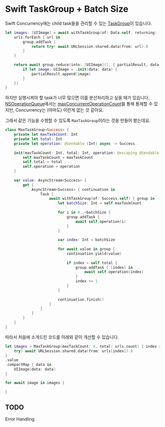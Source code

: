 # Swift TaskGroup + Batch Size

Swift Concurrency에는 child task들을 관리할 수 있는 [TaskGroup](https://developer.apple.com/documentation/swift/taskgroup)이 있습니다.

```swift
let images: [UIImage] = await withTaskGroup(of: Data.self, returning: [UIImage].self) { group in
    urls.forEach { url in
        group.addTask {
            return try! await URLSession.shared.data(from: url).0
        }
    }
    
    return await group.reduce(into: [UIImage](), { partialResult, data in
        if let image: UIImage = .init(data: data) {
            partialResult.append(image)
        }
    })
}
```

하지만 실행시켜야 할 task가 너무 많으면 이를 분산처리하고 싶을 때가 있습니다. [NSOperationQueue](https://developer.apple.com/documentation/foundation/nsoperationqueue)에서는 [maxConcurrentOperationCount](https://developer.apple.com/documentation/foundation/nsoperationqueue/1414982-maxconcurrentoperationcount)를 통해 통제할 수 있지만, Concurrency는 (아마도) 이런게 없는 것 같아요.

그래서 같은 기능을 수행할 수 있도록 `MaxTaskGroup`이라는 것을 만들어 봤는데요.

```swift
class MaxTaskGroup<Success> {
    private let maxTaskCount: Int
    private let total: Int
    private let operation: @Sendable (Int) async -> Success
    
    init(maxTaskCount: Int, total: Int, operation: @escaping @Sendable (Int) async -> Success) {
        self.maxTaskCount = maxTaskCount
        self.total = total
        self.operation = operation
    }
    
    var value: AsyncStream<Success> {
        get {
            AsyncStream<Success> { continuation in
                Task {
                    await withTaskGroup(of: Success.self) { group in
                        let batchSize: Int = self.maxTaskCount
                        
                        for i in 0..<batchSize {
                            group.addTask {
                                await self.operation(i)
                            }
                        }
                        
                        var index: Int = batchSize
                        
                        for await value in group {
                            continuation.yield(value)
                            
                            if index < self.total {
                                group.addTask { [index] in
                                    await self.operation(index)
                                }
                                index += 1
                            }
                        }
                        
                        continuation.finish()
                    }
                }
            }
        }
    }
}
```

따라서 처음에 소개드린 코드를 아래와 같이 개선할 수 있습니다.

```swift
let images = MaxTaskGroup(maxTaskCount: 4, total: urls.count) { index in
    try! await URLSession.shared.data(from: urls[index]).0
}
.value
.compactMap { data in
    UIImage(data: data)
}

for await image in images {
    
}
```

## TODO

Error Handling

